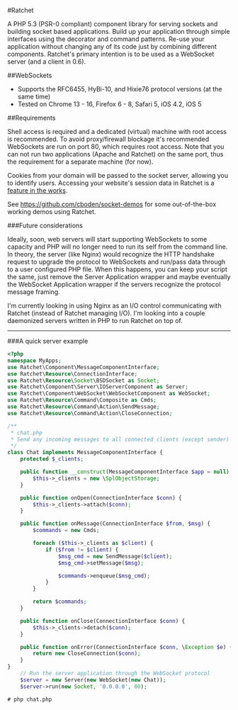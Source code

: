 #Ratchet

A PHP 5.3 (PSR-0 compliant) component library for serving sockets and building socket based applications.
Build up your application through simple interfaces using the decorator and command patterns.
Re-use your application without changing any of its code just by combining different components. 
Ratchet's primary intention is to be used as a WebSocket server (and a client in 0.6).

##WebSockets

* Supports the RFC6455, HyBi-10, and Hixie76 protocol versions (at the same time)
* Tested on Chrome 13 - 16, Firefox 6 - 8, Safari 5, iOS 4.2, iOS 5

##Requirements

Shell access is required and a dedicated (virtual) machine with root access is recommended.
To avoid proxy/firewall blockage it's recommended WebSockets are run on port 80, which requires root access.
Note that you can not run two applications (Apache and Ratchet) on the same port, thus the requirement for a separate machine (for now).

Cookies from your domain will be passed to the socket server, allowing you to identify users.
Accessing your website's session data in Ratchet is a [feature in the works](https://github.com/cboden/Ratchet/tree/symfony/sessions).

See https://github.com/cboden/socket-demos for some out-of-the-box working demos using Ratchet.

###Future considerations

Ideally, soon, web servers will start supporting WebSockets to some capacity and PHP will no longer need to run its self from the command line.
In theory, the server (like Nginx) would recognize the HTTP handshake request to upgrade the protocol to WebSockets and run/pass data through to a user 
configured PHP file. When this happens, you can keep your script the same, just remove the Server Application wrapper and maybe eventually the 
WebSocket Application wrapper if the servers recognize the protocol message framing. 

I'm currently looking in using Nginx as an I/O control communicating with Ratchet (instead of Ratchet managing I/O).
I'm looking into a couple daemonized servers written in PHP to run Ratchet on top of.

---

###A quick server example

```php
<?php
namespace MyApps;
use Ratchet\Component\MessageComponentInterface;
use Ratchet\Resource\ConnectionInterface;
use Ratchet\Resource\Socket\BSDSocket as Socket;
use Ratchet\Component\Server\IOServerComponent as Server;
use Ratchet\Component\WebSocket\WebSocketComponent as WebSocket;
use Ratchet\Resource\Command\Composite as Cmds;
use Ratchet\Resource\Command\Action\SendMessage;
use Ratchet\Resource\Command\Action\CloseConnection;

/**
 * chat.php
 * Send any incoming messages to all connected clients (except sender)
 */
class Chat implements MessageComponentInterface {
    protected $_clients;

    public function __construct(MessageComponentInterface $app = null) {
        $this->_clients = new \SplObjectStorage;
    }

    public function onOpen(ConnectionInterface $conn) {
        $this->_clients->attach($conn);
    }

    public function onMessage(ConnectionInterface $from, $msg) {
        $commands = new Cmds;

        foreach ($this->_clients as $client) {
            if ($from != $client) {
                $msg_cmd = new SendMessage($client);
                $msg_cmd->setMessage($msg);

                $commands->enqueue($msg_cmd);
            }
        }

        return $commands;
    }

    public function onClose(ConnectionInterface $conn) {
        $this->_clients->detach($conn);
    }

    public function onError(ConnectionInterface $conn, \Exception $e) {
        return new CloseConnection($conn);
    }
}
    // Run the server application through the WebSocket protocol
    $server = new Server(new WebSocket(new Chat));
    $server->run(new Socket, '0.0.0.0', 80);
```

    # php chat.php